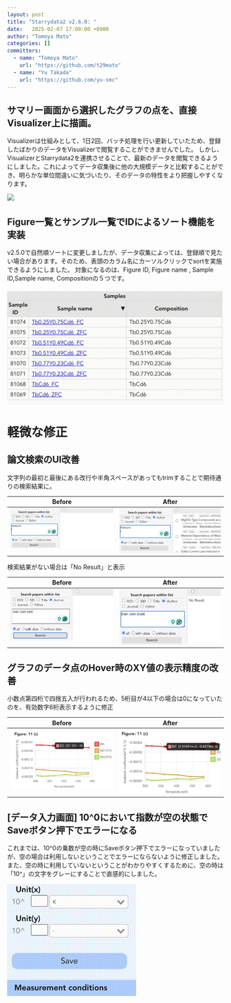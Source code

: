 ```yaml
---
layout: post
title: "Starrydata2 v2.6.0: "
date:   2025-02-07 17:00:00 +0900
author: "Tomoya Mato"
categories: []
committers:
  - name: "Tomoya Mato"
    url: "https://github.com/t29mato"
  - name: "Yu Takada"
    url: "https://github.com/yu-smc"
---
```


## サマリー画面から選択したグラフの点を、直接Visualizer上に描画。
Visualizerは仕組みとして、1日2回、バッチ処理を行い更新していたため、登録したばかりのデータをVisualizerで閲覧することができませんでした。
しかし、VisualizerとStarrydata2を連携させることで、最新のデータを閲覧できるようにしました。これによってデータ収集後に他の大規模データと比較することができ、明らかな単位間違いに気づいたり、そのデータの特性をより把握しやすくなります。

<img src="/assets/starrydata2/v2.6.0/summary-to-visualizer.gif" >

## Figure一覧とサンプル一覧でIDによるソート機能を実装

v2.5.0で自然順ソートに変更しましたが、データ収集によっては、登録順で見たい場合があります。そのため、表頭のカラム名にカーソルクリックでsortを実施できるようにしました。
対象になるのは、Figure ID, Figure name , Sample ID,Sample name,	Compositionの５つです。

<img src="/assets/starrydata2/v2.6.0/soft-table.gif" width=600>



# 軽微な修正

## 論文検索のUI改善

文字列の最初と最後にある改行や半角スペースがあってもtrimすることで期待通りの検索結果に。

<table style="border-collapse: collapse;">
  <thead>
    <tr>
      <th style="vertical-align: top;">Before</th>
      <th style="vertical-align: top;">After</th>
    </tr>
  </thead>
  <tbody>
    <tr>
      <td style="vertical-align: top;">
        <img src="/assets/starrydata2/v2.6.0/search-with-line-break-before.png" width="400">
      </td>
      <td style="vertical-align: top;">
        <img src="/assets/starrydata2/v2.6.0/search-with-line-break-after.png" width="400">
      </td>
    </tr>
  </tbody>
</table>

検索結果がない場合は「No Result」と表示

<table style="border-collapse: collapse;">
  <thead>
    <tr>
      <th style="vertical-align: top;">Before</th>
      <th style="vertical-align: top;">After</th>
    </tr>
  </thead>
  <tbody>
    <tr>
      <td style="vertical-align: top;">
        <img src="/assets/starrydata2/v2.6.0/show-nothing.png" width="400">
      </td>
      <td style="vertical-align: top;">
        <img src="/assets/starrydata2/v2.6.0/show-no-result.png" width="400">
      </td>
    </tr>
  </tbody>
</table>

## グラフのデータ点のHover時のXY値の表示精度の改善

小数点第四桁で四捨五入が行われるため、5桁目が4以下の場合は0になっていたのを、有効数字6桁表示するように修正

<table style="border-collapse: collapse;">
  <thead>
    <tr>
      <th style="vertical-align: top;">Before</th>
      <th style="vertical-align: top;">After</th>
    </tr>
  </thead>
  <tbody>
    <tr>
      <td style="vertical-align: top;">
        <img src="/assets/starrydata2/v2.6.0/hover-value-before.png" width="400">
      </td>
      <td style="vertical-align: top;">
        <img src="/assets/starrydata2/v2.6.0/hover-value-after.png" width="400">
      </td>
    </tr>
  </tbody>
</table>




## [データ入力画面] 10^0において指数が空の状態でSaveボタン押下でエラーになる

これまでは、10^0の乗数が空の時にSaveボタン押下でエラーになっていましたが、空の場合は利用しないということでエラーにならないように修正しました。
また、空の時に利用していないということがわかりやすくするために、空の時は「10^」の文字をグレーにすることで直感的にしました。

<img src="/assets/starrydata2/v2.6.0/multiplier-ui-improvement.gif" width=300>
